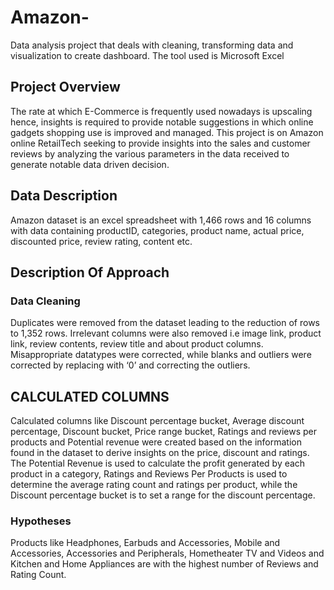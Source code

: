 # Amazon-
Data analysis project that deals with cleaning, transforming data and visualization to create dashboard. The tool used is Microsoft Excel
## Project Overview
The rate at which E-Commerce is frequently used nowadays is upscaling hence, insights is required to provide notable suggestions in which online gadgets shopping use is improved and managed.
This project is on Amazon online RetailTech seeking to provide insights into the sales and customer reviews by analyzing the various parameters in the data received to generate notable data driven decision.


## Data Description
Amazon dataset is an excel spreadsheet with 1,466 rows and 16 columns with data containing productID, categories, product name, actual price, discounted price, review rating, content etc.

## Description Of Approach
### Data Cleaning
Duplicates were removed from the dataset leading to the reduction of rows to 1,352 rows. Irrelevant columns were also removed i.e image link, product link, review contents, review title and about product columns.
Misappropriate datatypes were corrected, while blanks and outliers were corrected by replacing with ‘0’ and correcting the outliers.

## CALCULATED COLUMNS
Calculated columns like Discount percentage bucket, Average discount percentage, Discount bucket, Price range bucket, Ratings and reviews per products and Potential revenue were created based on the information found in the dataset to derive insights on the price, discount and ratings.
The Potential Revenue is used to calculate the profit generated by each product in a category, Ratings and Reviews Per Products is used to determine the average rating count and ratings per product, while the Discount percentage bucket is to set a range for the discount percentage.

### Hypotheses
Products like Headphones, Earbuds and Accessories, Mobile and Accessories, Accessories and Peripherals, Hometheater TV and Videos and Kitchen and Home Appliances are with the highest number of Reviews and Rating Count.




